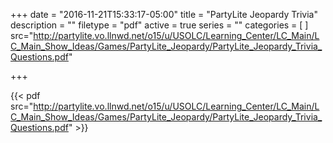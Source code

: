 +++
date = "2016-11-21T15:33:17-05:00"
title = "PartyLite Jeopardy Trivia"
description = ""
filetype = "pdf"
active = true
series = ""
categories = [
]
src="http://partylite.vo.llnwd.net/o15/u/USOLC/Learning_Center/LC_Main/LC_Main_Show_Ideas/Games/PartyLite_Jeopardy/PartyLite_Jeopardy_Trivia_Questions.pdf"

+++

{{< pdf src="http://partylite.vo.llnwd.net/o15/u/USOLC/Learning_Center/LC_Main/LC_Main_Show_Ideas/Games/PartyLite_Jeopardy/PartyLite_Jeopardy_Trivia_Questions.pdf" >}}
